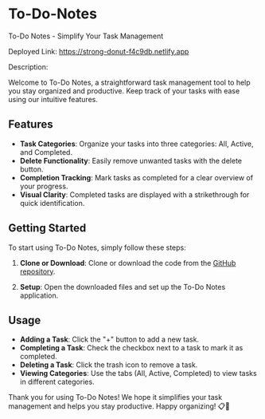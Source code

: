 # To-Do-Notes
To-Do Notes - Simplify Your Task Management

Deployed Link: https://strong-donut-f4c9db.netlify.app

Description:


Welcome to To-Do Notes, a straightforward task management tool to help you stay organized and productive. Keep track of your tasks with ease using our intuitive features.

## Features

- **Task Categories**: Organize your tasks into three categories: All, Active, and Completed.
- **Delete Functionality**: Easily remove unwanted tasks with the delete button.
- **Completion Tracking**: Mark tasks as completed for a clear overview of your progress.
- **Visual Clarity**: Completed tasks are displayed with a strikethrough for quick identification.

## Getting Started

To start using To-Do Notes, simply follow these steps:

1. **Clone or Download**: Clone or download the code from the [GitHub repository](https://github.com/todonotes).

2. **Setup**: Open the downloaded files and set up the To-Do Notes application.

## Usage

- **Adding a Task**: Click the "+" button to add a new task.
- **Completing a Task**: Check the checkbox next to a task to mark it as completed.
- **Deleting a Task**: Click the trash icon to remove a task.
- **Viewing Categories**: Use the tabs (All, Active, Completed) to view tasks in different categories.

Thank you for using To-Do Notes! We hope it simplifies your task management and helps you stay productive. Happy organizing! 📋🚀
